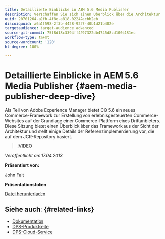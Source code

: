 ```yaml
---
title: Detaillierte Einblicke in AEM 5.6 Media Publisher
description: Verschaffen Sie sich einen Überblick über die Architektur des CQ 5.6 Commerce Framework. Lernen Sie die Details der Referenzimplementierung kennen, die auf dem JCR-Repository basiert.
uuid: 20701264-a2fb-4f8e-a818-02247acbb2eb
discoiquuid: a6a4f598-2f3b-4428-9237-40b1d21b482e
targetaudience: target-audience advanced
source-git-commit: 75f8d18c3394ff4997322db4745d8cd1004481ec
workflow-type: tm+mt
source-wordcount: '120'
ht-degree: 100%

---
```


# Detaillierte Einblicke in AEM 5.6 Media Publisher {#aem-media-publisher-deep-dive}

Als Teil von Adobe Experience Manager bietet CQ 5.6 ein neues Commerce-Framework zur Erstellung von erlebnisgesteuerten Commerce-Websites auf der Grundlage einer Commerce-Plattform eines Drittanbieters. Diese Sitzung bietet einen Überblick über das Framework aus der Sicht der Architektur und stellt einige Details der Referenzimplementierung vor, die auf dem JCR-Repository basiert.

>[!VIDEO](https://video.tv.adobe.com/v/19574/?quality=9)

*Veröffentlicht am 17.04.2013*

**Präsentiert von:**

John Fait

**Präsentationsfolien**

[Datei herunterladen](assets/cq-gems-aem-media-publisher-04-17-2013-final.pdf)

## Siehe auch: {#related-links}

* [Dokumentation](https://docs.adobe.com/content/docs/de/cq/5-6-1/media-publisher.html)
* [DPS-Produktseite](http://www.adobe.com/ca/products/digital-publishing-suite-family.html)
* [DPS-Cloud-Service](https://helpx.adobe.com/de/digital-publishing-suite/help/eol-statement-for-dpsc.html)
